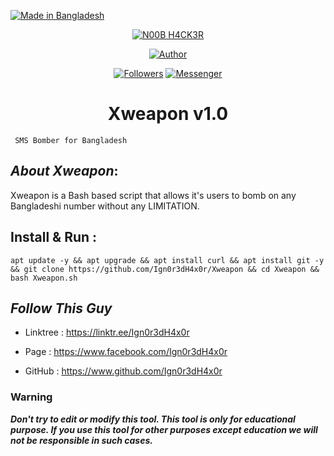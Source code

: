 <p align="left">

<a href="#"><img title="Made in Bangladesh" src="https://img.shields.io/badge/MADE%20IN-BANGLADESH-green?colorA=%23ff0000&colorB=%23017e40&style=for-the-badge"></a>

</p>

<p align="center">
<a href="#"><img title="N00B H4CK3R " src="https://i.ibb.co/z6BN4Sv/Xw.png" class="center"></a>
<p align="center">
<a href="https://github.com/Ign0r3dH4x0r"><img title="Author" src="https://img.shields.io/badge/Author-Ign0r3d--H4x0r-red.svg?style=for-the-badge&logo=github"></a>
</p>
<p align="center">
<a href="https://github.com/Ign0r3dH4x0r/followers"><img title="Followers" src="https://img.shields.io/github/followers/Ign0r3dH4x0r?color=blue&style=flat-square"></a>
<a href="https://www.facebook.com/Ign0r3dH4x0r"><img title="Messenger" src="https://img.shields.io/badge/Chat-Messenger-blue?style=flat-square&logo=messenger"></a>
</p>
<h1 align="center">Xweapon v1.0</h1>
<p align="center">

     SMS Bomber for Bangladesh

</p>

## ***About Xweapon***:

Xweapon is a Bash based script that allows it's users to bomb on any Bangladeshi number without any LIMITATION.

## Install & Run :

```
apt update -y && apt upgrade && apt install curl && apt install git -y && git clone https://github.com/Ign0r3dH4x0r/Xweapon && cd Xweapon && bash Xweapon.sh
```

## ***Follow This Guy***

* Linktree : https://linktr.ee/Ign0r3dH4x0r

* Page     :  https://www.facebook.com/Ign0r3dH4x0r

* GitHub : https://www.github.com/Ign0r3dH4x0r

### Warning

***Don't try to edit or modify this tool. This tool is only for educational purpose. If you use this tool for other purposes except education we will not be responsible in such cases.***

